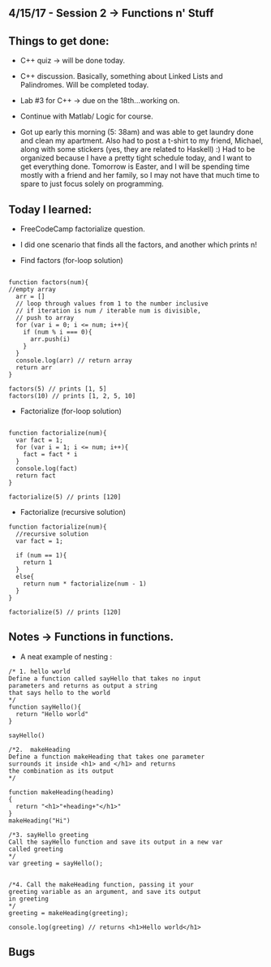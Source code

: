 ## 4/15/17 - Session 2 -> Functions n' Stuff


## Things to get done:

- C++ quiz -> will be done today.

- C++ discussion. Basically, something about Linked Lists and Palindromes. Will be completed today. 

- Lab #3 for C++ -> due on the 18th...working on.

- Continue with Matlab/ Logic for course. 

- Got up early this morning (5: 38am) and was able to get laundry done and clean my apartment. Also had to post a t-shirt to my friend, Michael, along with some stickers (yes, they are related to Haskell) :) Had to be organized because I have a pretty tight schedule today, and I want to get everything done. Tomorrow is Easter, and I will be spending time mostly with a friend and her family, so I may not have that much time to spare to just focus solely on programming. 

## Today I learned:


- FreeCodeCamp factorialize question.

- I did one scenario that finds all the factors, and another which prints n!


- Find factors (for-loop solution)

```

function factors(num){
//empty array
  arr = []
  // loop through values from 1 to the number inclusive
  // if iteration is num / iterable num is divisible,
  // push to array
  for (var i = 0; i <= num; i++){
    if (num % i === 0){
      arr.push(i)
    }
  }
  console.log(arr) // return array
  return arr
}

factors(5) // prints [1, 5]
factors(10) // prints [1, 2, 5, 10]

```

- Factorialize (for-loop solution)

```

function factorialize(num){
  var fact = 1;
  for (var i = 1; i <= num; i++){
    fact = fact * i
  }
  console.log(fact)
  return fact
}

factorialize(5) // prints [120]

```
- Factorialize (recursive solution) 

```
function factorialize(num){
  //recursive solution
  var fact = 1;
  
  if (num == 1){
    return 1
  }
  else{
    return num * factorialize(num - 1)
  }
}

factorialize(5) // prints [120]

```

## Notes -> Functions in functions.

- A neat example of nesting :

```
/* 1. hello world
Define a function called sayHello that takes no input
parameters and returns as output a string 
that says hello to the world
*/
function sayHello(){
  return "Hello world"
}

sayHello()

/*2.  makeHeading 
Define a function makeHeading that takes one parameter
surrounds it inside <h1> and </h1> and returns
the combination as its output
*/

function makeHeading(heading)
{
  return "<h1>"+heading+"</h1>"
}
makeHeading("Hi")

/*3. sayHello greeting
Call the sayHello function and save its output in a new var
called greeting 
*/
var greeting = sayHello();


/*4. Call the makeHeading function, passing it your 
greeting variable as an argument, and save its output 
in greeting 
*/
greeting = makeHeading(greeting);

console.log(greeting) // returns <h1>Hello world</h1>

```


## Bugs

